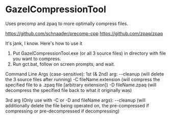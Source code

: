 # GazelCompressionTool
Uses precomp and zpaq to more optimally compress files.

https://github.com/schnaader/precomp-cpp
https://github.com/zpaq/zpaq

It's jank, I know. Here's how to use it

1. Put GazelCompressionTool.exe (or all 3 source files) in directory with file you want to compress.
2. Run gct.bat, follow on screen prompts, and wait.

Command Line Args (case-sensitive):
1st (& 2nd) arg:
    --cleanup (will delete the 3 source files after running)
    -C fileName.extension (will compress the specified file to a .zpaq file [arbitrary extension])
    -D fileName.zpaq (will decompress the specified file back to what it originally was)

3rd arg (Only use with -C or -D and fileName args):
    --cleanup (will additionally delete the file being operated on, the pre-compressed if compressing or pre-decompressed if decompressing)
